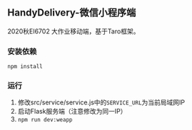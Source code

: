 ## HandyDelivery-微信小程序端

2020秋EI6702 大作业移动端，基于Taro框架。

### 安装依赖

```shell
npm install
```

### 运行

1. 修改src/service/service.js中的`SERVICE_URL`为当前局域网IP
2. 启动Flask服务端（注意修改为同一IP）
3. `npm run dev:weapp`
